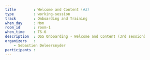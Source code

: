 ```yaml
---
title        : Welcome and Content (#3)
type         : working-session
track        : Onboarding and Training
when_day     : Mon
room_id      : room-1
when_time    : TS-6
description  : OSS Onboarding - Welcome and Content (3rd session)
organizers   :
    - Sebastien Deleersnyder
participants :
---
```



